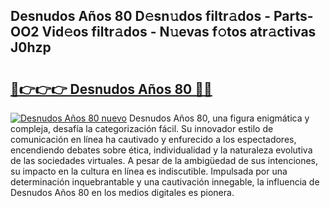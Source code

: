 ## Desnudos Años 80 D𝚎sn𝚞dos filtr𝚊dos - Parts-OO2 Vid𝚎os filtr𝚊dos - N𝚞evas f𝚘tos atr𝚊ctivas J0hzp

# <h2><a href="http://mba8cn.tromn.icu/?c=Desnudos+A%c3%b1os+80">🔗👉👉👉 Desnudos Años 80 🔗🔗</a></h2>

[![Desnudos Años 80 nuevo](https://i.imgur.com/pEAQMta.gif)](http://mba8cn.tromn.icu/?c=Desnudos+A%c3%b1os+80)
Desnudos Años 80, una figura enigmática y compleja, desafía la categorización fácil. Su innovador estilo de comunicación en línea ha cautivado y enfurecido a los espectadores, encendiendo debates sobre ética, individualidad y la naturaleza evolutiva de las sociedades virtuales. A pesar de la ambigüedad de sus intenciones, su impacto en la cultura en línea es indiscutible. Impulsada por una determinación inquebrantable y una cautivación innegable, la influencia de Desnudos Años 80 en los medios digitales es pionera.
